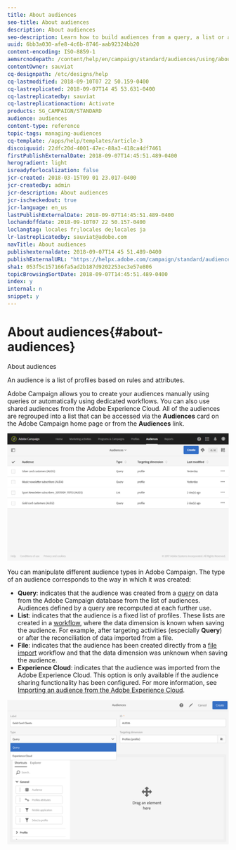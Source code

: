 ```yaml
---
title: About audiences
seo-title: About audiences
description: About audiences
seo-description: Learn how to build audiences from a query, a list or a file, and how to import them from Adobe Experience Cloud.
uuid: 6bb3a030-afe8-4c6b-8746-aab92324bb20
content-encoding: ISO-8859-1
aemsrcnodepath: /content/help/en/campaign/standard/audiences/using/about-audiences
contentOwner: sauviat
cq-designpath: /etc/designs/help
cq-lastmodified: 2018-09-10T07 22 50.159-0400
cq-lastreplicated: 2018-09-07T14 45 53.631-0400
cq-lastreplicatedby: sauviat
cq-lastreplicationaction: Activate
products: SG_CAMPAIGN/STANDARD
audience: audiences
content-type: reference
topic-tags: managing-audiences
cq-template: /apps/help/templates/article-3
discoiquuid: 22dfc20d-4001-47ec-88a3-418ca4df7461
firstPublishExternalDate: 2018-09-07T14:45:51.489-0400
herogradient: light
isreadyforlocalization: false
jcr-created: 2018-03-15T09 01 23.017-0400
jcr-createdby: admin
jcr-description: About audiences
jcr-ischeckedout: true
jcr-language: en_us
lastPublishExternalDate: 2018-09-07T14:45:51.489-0400
lochandoffdate: 2018-09-10T07 22 50.157-0400
loclangtag: locales fr;locales de;locales ja
lr-lastreplicatedby: sauviat@adobe.com
navTitle: About audiences
publishexternaldate: 2018-09-07T14 45 51.489-0400
publishExternalURL: "https://helpx.adobe.com/campaign/standard/audiences/using/about-audiences.html"
sha1: 053f5c157166fa5ad2b187d9202253ec3e57e806
topicBrowsingSortDate: 2018-09-07T14:45:51.489-0400
index: y
internal: n
snippet: y
---
```


# About audiences{#about-audiences}

About audiences

An audience is a list of profiles based on rules and attributes.

Adobe Campaign allows you to create your audiences manually using queries or automatically using dedicated workflows. You can also use shared audiences from the Adobe Experience Cloud. All of the audiences are regrouped into a list that can be accessed via the **Audiences** card on the Adobe Campaign home page or from the **Audiences** link.

![](assets/audience_1.png)

You can manipulate different audience types in Adobe Campaign. The type of an audience corresponds to the way in which it was created:

* **Query**: indicates that the audience was created from a [query](../../automating/using/editing-queries.md#about-query-editor) on data from the Adobe Campaign database from the list of audiences. Audiences defined by a query are recomputed at each further use.
* **List**: indicates that the audience is a fixed list of profiles. These lists are created in a [workflow](../../automating/using/discovering-workflows.md), where the data dimension is known when saving the audience. For example, after targeting activities (especially **Query**) or after the reconciliation of data imported from a file.
* **File**: indicates that the audience has been created directly from a [file import](../../automating/using/load-file.md) workflow and that the data dimension was unknown when saving the audience.
* **Experience Cloud**: indicates that the audience was imported from the Adobe Experience Cloud. This option is only available if the audience sharing functionality has been configured. For more information, see [Importing an audience from the Adobe Experience Cloud](../../integrating/using/sharing-audiences-with-audience-manager-or-people-core-service.md#importing-an-audience).

![](assets/audience_type_selection.png)

